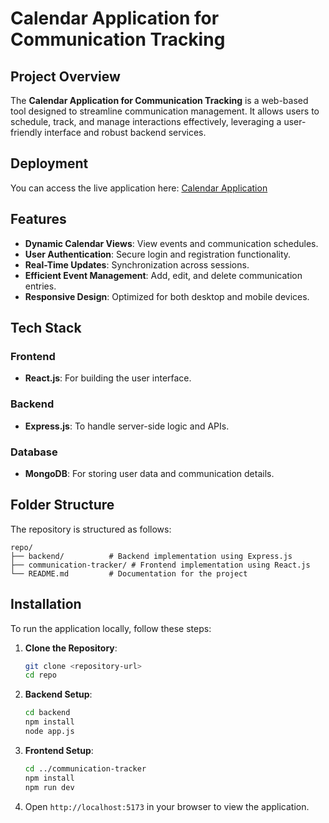 # Calendar Application for Communication Tracking

## Project Overview
The **Calendar Application for Communication Tracking** is a web-based tool designed to streamline communication management. It allows users to schedule, track, and manage interactions effectively, leveraging a user-friendly interface and robust backend services.

## Deployment
You can access the live application here:
[Calendar Application](https://calendar-application-for-communication-track-iasnavaps-projects.vercel.app/)

## Features
- **Dynamic Calendar Views**: View events and communication schedules.
- **User Authentication**: Secure login and registration functionality.
- **Real-Time Updates**: Synchronization across sessions.
- **Efficient Event Management**: Add, edit, and delete communication entries.
- **Responsive Design**: Optimized for both desktop and mobile devices.

## Tech Stack
### Frontend
- **React.js**: For building the user interface.

### Backend
- **Express.js**: To handle server-side logic and APIs.

### Database
- **MongoDB**: For storing user data and communication details.

## Folder Structure
The repository is structured as follows:

```
repo/
├── backend/          # Backend implementation using Express.js
├── communication-tracker/ # Frontend implementation using React.js
└── README.md         # Documentation for the project
```

## Installation
To run the application locally, follow these steps:

1. **Clone the Repository**:
   ```bash
   git clone <repository-url>
   cd repo
   ```

2. **Backend Setup**:
   ```bash
   cd backend
   npm install
   node app.js
   ```

3. **Frontend Setup**:
   ```bash
   cd ../communication-tracker
   npm install
   npm run dev
   ```

4. Open `http://localhost:5173` in your browser to view the application.


